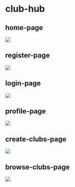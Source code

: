# club-hub

##  home-page
![](https://raw.githubusercontent.com/brandonganeko/brandonganeko.github.io/d837a381739a55a2e5b2a931744f763a462bba79/images/homepage.png)

## register-page
![](https://github.com/brandonganeko/brandonganeko.github.io/blob/master/images/register.png?raw=true)

## login-page
![](https://raw.githubusercontent.com/brandonganeko/brandonganeko.github.io/d837a381739a55a2e5b2a931744f763a462bba79/images/login.png)

## profile-page
![](https://raw.githubusercontent.com/brandonganeko/brandonganeko.github.io/d837a381739a55a2e5b2a931744f763a462bba79/images/profile.png)

## create-clubs-page
![](https://raw.githubusercontent.com/brandonganeko/brandonganeko.github.io/d837a381739a55a2e5b2a931744f763a462bba79/images/create-club.png)

## browse-clubs-page
![](https://raw.githubusercontent.com/brandonganeko/brandonganeko.github.io/d837a381739a55a2e5b2a931744f763a462bba79/images/browse-clubs.png)
